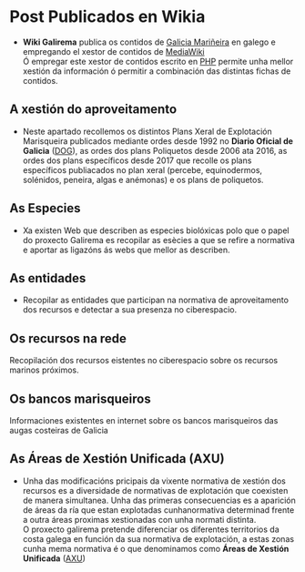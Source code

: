 # Post Publicados en Wikia 

* __Wiki Galirema__ publica os contidos de [Galicia Mariñeira][] en galego e empregando el xestor de contidos de [MediaWiki](https://www.mediawiki.org/wiki/MediaWiki)  
Ó empregar este xestor de contidos escrito en [PHP](https://secure.php.net/) permite unha mellor xestión da información ó permitir a combinación das distintas fichas de contidos.


## A xestión do aproveitamento

* Neste apartado recollemos os distintos Plans Xeral de Explotación Marisqueira publicados mediante ordes desde 1992 no __Diario Oficial de Galicia__ ([DOG][]), as ordes dos plans Poliquetos desde 2006 ata 2016, as ordes dos plans específicos desde 2017 que recolle os plans específicos publiacados no plan xeral (percebe, equinodermos, solénidos, peneira, algas e anémonas) e os plans de poliquetos.


## As Especies

* Xa existen Web que describen as especies biolóxicas polo que o papel do proxecto Galirema es recopilar as esècies a que se refire a normativa e aportar as ligazóns ás webs que mellor as describen.

## As entidades

* Recopilar as entidades que participan na normativa de aproveitamento dos recursos e detectar a sua presenza no ciberespacio.

## Os recursos na rede

Recopilación dos recursos eistentes no ciberespacio sobre os recursos marinos próximos.


## Os bancos marisqueiros

Informaciones existentes en internet sobre os bancos marisqueiros das augas costeiras de Galicia

## As Áreas de Xestión Unificada (AXU)

* Unha das modificacións pricipais da vixente normativa de xestión dos recursos es a diversidade de normativas de explotación que coexisten de manera simultanea. Unha das primeras consecuencias es a aparición de áreas da ría que estan explotadas cunhanormativa determinad frente a outra áreas proximas xestionadas con unha normati distinta.  
O proxecto galirema pretende diferenciar os diferentes territorios da costa galega en función da sua normativa de explotación, a estas zonas cunha mema normativa é o que denominamos como __Áreas de Xestión Unificada__ ([AXU]())
 


 [Galicia Mariñeira]: http://www.galiciamarineira.info/
 [DOG]: https://www.xunta.gal/diario-oficial-galicia/portalPublicoHome.do?fecha=20180917&ruta=%2Fsrv%2Fwww%2Fdoga%2FPublicados%2F2018%2F20180917%2FIndice177_gl.html
 
